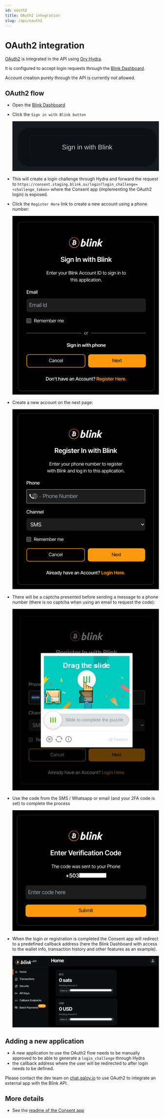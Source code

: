 ```yaml
---
id: oauth2
title: OAuth2 integration
slug: /api/oauth2
---
```


# OAuth2 integration
[OAuth2](https://oauth.net/2/) is integrated in the API using [Ory Hydra](https://www.ory.sh/hydra/).

It is configured to accept login requests through the [Blink Dashboard](https://dashboard.blink.sv).

Account creation purely through the API is currently not allowed.

## OAuth2 flow
* Open the [Blink Dashboard](https://dashboard.blink.sv)

* Click the `Sign in with Blink button`

  ![](../images/dashboard_sign_in.png)

* This will create a login challenge through Hydra and forward the request to `https://consent.staging.blink.sv/login?login_challenge=<challenge_token>` where the Consent app (implementing the OAuth2 login) is exposed.

* Click the `Register Here` link to create a new account using a phone number:

  ![](../images/consent_log_in.png)

* Create a new account on the next page:

  ![](../images/consent_register.png)

* There will be a captcha presented before sending a message to a phone number (there is no captcha when using an email to request the code):

  ![](../images/consent_captcha.png)

* Use the code from the SMS / Whatsapp or email (and your 2FA code is set) to complete the process

  ![](../images/consent_phone_code.png)

* When the login or registration is completed the Consent app will redirect to a predefined callback address (here the Blink Dashboard with access to the wallet info, transaction history and other features as an example).

  ![](../images/dashboard_new.png)

## Adding a new application
* A new application to use the OAuth2 flow needs to be manually approved to be able to generate a `login_challenge` through Hydra
* the callback address where the user will be redirected to after login needs to be defined.

Please contact the dev team on [chat.galoy.io](https://chat.galoy.io) to use OAuth2 to integrate an external app with the Blink API.

## More details
* See the [readme of the Consent app](https://github.com/GaloyMoney/galoy/tree/main/apps/consent#readme)
